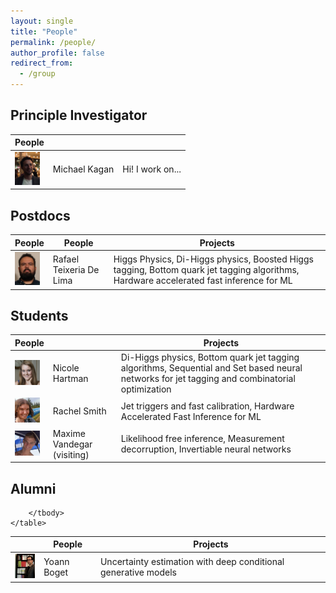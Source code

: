 ```yaml
---
layout: single
title: "People"
permalink: /people/
author_profile: false
redirect_from:
  - /group
---
```


<!-- UIkit CSS -->
<link rel="stylesheet" href="https://cdn.jsdelivr.net/npm/uikit@3.2.6/dist/css/uikit.min.css" />

<!-- UIkit JS -->
<script src="https://cdn.jsdelivr.net/npm/uikit@3.2.6/dist/js/uikit.min.js"></script>
<script src="https://cdn.jsdelivr.net/npm/uikit@3.2.6/dist/js/uikit-icons.min.js"></script>


## Principle Investigator

<div class="uk-overflow-auto">
    <table class="uk-table uk-table-hover uk-table-middle uk-table-divider">
        <thead>
            <tr>
                <th class="uk-table-shrink">People</th>
                <th class="uk-table-expand"></th>
                <th class="uk-table-expand"></th>
            </tr>
        </thead>
        <tbody>
            <tr>
                <td><img class="uk-preserve-width uk-border-circle" src="../images/IMG-20190426-WA0000.jpg"  width="40" alt=""></td>
                <td>Michael Kagan</td>
                <td>Hi! I work on... </td>
            </tr>
        </tbody>
    </table>
	</div>

## Postdocs

<div class="uk-overflow-auto">
    <table class="uk-table uk-table-hover uk-table-middle uk-table-divider">
        <thead>
            <tr>
                <th class="uk-table-shrink">People</th>
                <th class="uk-table-expand">People</th>
                <th class="uk-table-expand">Projects</th>
            </tr>
        </thead>
        <tbody>
            <tr>
                <td><img class="uk-preserve-width uk-border-circle" src="../images/rafael.jpg"  width="40" alt=""></td>
                <td>Rafael Teixeria De Lima</td>
                <td>Higgs Physics, Di-Higgs physics, Boosted Higgs tagging, Bottom quark jet tagging algorithms, Hardware accelerated fast inference for ML</td>
            </tr>
        </tbody>
    </table>
	</div>

## Students

<div class="uk-overflow-auto">
    <table class="uk-table uk-table-hover uk-table-middle uk-table-divider">
        <thead>
            <tr>
                <th class="uk-table-shrink">People</th>
                <th class="uk-table-expand"> </th>
                <th class="uk-table-expand">Projects</th>
            </tr>
        </thead>
        <tbody>
            <tr>
                <td><img class="uk-preserve-width uk-border-circle" src="../images/nicole.jpg" width="40" alt=""></td>
                <td>Nicole Hartman</td>
                <td>Di-Higgs physics, Bottom quark jet tagging algorithms, Sequential and Set based neural networks for jet tagging and combinatorial optimization </td>
			</tr>
			<tr>
                <td><img class="uk-preserve-width uk-border-circle" src="../images/rachel.jpg" width="40" alt=""></td>
                <td>Rachel Smith</td>
                <td>Jet triggers and fast calibration, Hardware Accelerated Fast Inference for ML</td>
			</tr>
			<tr>
                <td><img class="uk-preserve-width uk-border-circle" src="../images/maxime.jpg" width="40" alt=""></td>
                <td>Maxime Vandegar (visiting)</td>
                <td>Likelihood free inference, Measurement decorruption, Invertiable neural networks</td>
            </tr>
        </tbody>
    </table>
</div>


## Alumni

<div class="uk-overflow-auto">
    <table class="uk-table uk-table-hover uk-table-middle uk-table-divider">
        <thead>
            <tr>
                <th class="uk-table-shrink"></th>
                <th class="uk-table-expand">People</th>
                <th class="uk-table-expand">Projects</th>
            </tr>
        </thead>
        <tbody>
            <tr>
                <td><img class="uk-preserve-width uk-border-circle" src="../images/yoann.jpg" width="40" alt=""></td>
                <td>Yoann Boget</td>
                <td>Uncertainty estimation with deep conditional generative models </td>
	</tr>
		
        </tbody>
    </table>
</div>


